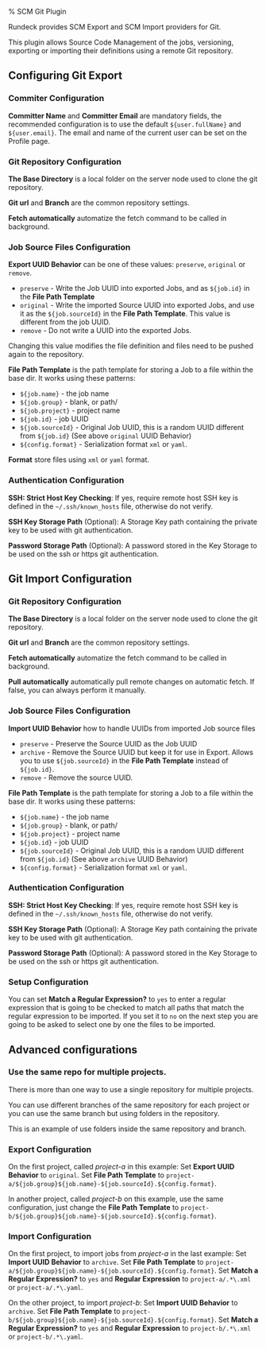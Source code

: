 % SCM Git Plugin

Rundeck provides SCM Export and SCM Import providers for Git.

This plugin allows Source Code Management of the jobs, versioning, exporting or importing their definitions using a remote Git repository.


## Configuring Git Export

### Commiter Configuration

**Committer Name** and **Committer Email** are mandatory fields, the recommended configuration is to use the default `${user.fullName}` and `${user.email}`. The email and name of the current user can be set on the Profile page.

### Git Repository Configuration

**The Base Directory** is a local folder on the server node used to clone the git repository.

**Git url** and **Branch** are the common repository settings.

**Fetch automatically** automatize the fetch command to be called in background.

### Job Source Files Configuration

**Export UUID Behavior** can be one of these values: `preserve`, `original` or `remove`.

* `preserve` - Write the Job UUID into exported Jobs, and as `${job.id}` in the **File Path Template**
* `original` - Write the imported Source UUID into exported Jobs, and use it as the `${job.sourceId}` in the **File Path Template**. This value is different from the job UUID.
* `remove` - Do not write a UUID into the exported Jobs.

Changing this value modifies the file definition and files need to be pushed again to the repository.

**File Path Template** is the path template for storing a Job to a file within the base dir. It works using these patterns:

* `${job.name}` - the job name
* `${job.group}` - blank, or path/
* `${job.project}` - project name
* `${job.id}` - job UUID
* `${job.sourceId}` - Original Job UUID, this is a random UUID different from `${job.id}` (See above `original` UUID Behavior)
* `${config.format}` - Serialization format `xml` or `yaml`.


**Format** store files using `xml` or `yaml` format.

### Authentication Configuration

**SSH: Strict Host Key Checking**: If yes, require remote host SSH key is defined in the `~/.ssh/known_hosts` file, otherwise do not verify.

**SSH Key Storage Path** (Optional): A Storage Key path containing the private key to be used with git authentication.

**Password Storage Path** (Optional): A password stored in the Key Storage to be used on the ssh or https git authentication.


## Git Import Configuration

### Git Repository Configuration

**The Base Directory** is a local folder on the server node used to clone the git repository.

**Git url** and **Branch** are the common repository settings.

**Fetch automatically** automatize the fetch command to be called in background.

**Pull automatically** automatically pull remote changes on automatic fetch. If false, you can always perform it manually.

### Job Source Files Configuration

**Import UUID Behavior** how to handle UUIDs from imported Job source files

* `preserve` - Preserve the Source UUID as the Job UUID
* `archive` - Remove the Source UUID but keep it for use in Export. Allows you to use `${job.sourceId}` in the **File Path Template** instead of `${job.id}`.
* `remove` - Remove the source UUID.


**File Path Template** is the path template for storing a Job to a file within the base dir. It works using these patterns:

* `${job.name}` - the job name
* `${job.group}` - blank, or path/
* `${job.project}` - project name
* `${job.id}` - job UUID
* `${job.sourceId}` - Original Job UUID, this is a random UUID different from `${job.id}` (See above `archive` UUID Behavior)
* `${config.format}` - Serialization format `xml` or `yaml`.

### Authentication Configuration

**SSH: Strict Host Key Checking**: If yes, require remote host SSH key is defined in the `~/.ssh/known_hosts` file, otherwise do not verify.

**SSH Key Storage Path** (Optional): A Storage Key path containing the private key to be used with git authentication.

**Password Storage Path** (Optional): A password stored in the Key Storage to be used on the ssh or https git authentication.


### Setup Configuration

You can set **Match a Regular Expression?** to `yes` to enter a regular expression that is going to be checked to match all paths that match the regular expression to be imported.
If you set it to `no` on the next step you are going to be asked to select one by one the files to be imported.

## Advanced configurations

### Use the same repo for multiple projects.

There is more than one way to use a single repository for multiple projects.

You can use different branches of the same repository for each project or you can use the same branch but using folders in the repository.

This is an example of use folders inside the same repository and branch.

### Export Configuration

On the first project, called *project-a* in this example:
Set **Export UUID Behavior** to `original`.
Set **File Path Template** to `project-a/${job.group}${job.name}-${job.sourceId}.${config.format}`. 

In another project, called *project-b* on this example, use the same configuration, just change the **File Path Template** to `project-b/${job.group}${job.name}-${job.sourceId}.${config.format}`. 

### Import Configuration

On the first project, to import jobs from *project-a* in the last example:
Set **Import UUID Behavior** to `archive`.
Set **File Path Template** to `project-a/${job.group}${job.name}-${job.sourceId}.${config.format}`.
Set **Match a Regular Expression?** to `yes` and **Regular Expression** to `project-a/.*\.xml` or `project-a/.*\.yaml`.

On the other project, to import *project-b*:
Set **Import UUID Behavior** to `archive`.
Set **File Path Template** to `project-b/${job.group}${job.name}-${job.sourceId}.${config.format}`.
Set **Match a Regular Expression?** to `yes` and **Regular Expression** to `project-b/.*\.xml` or `project-b/.*\.yaml`.

